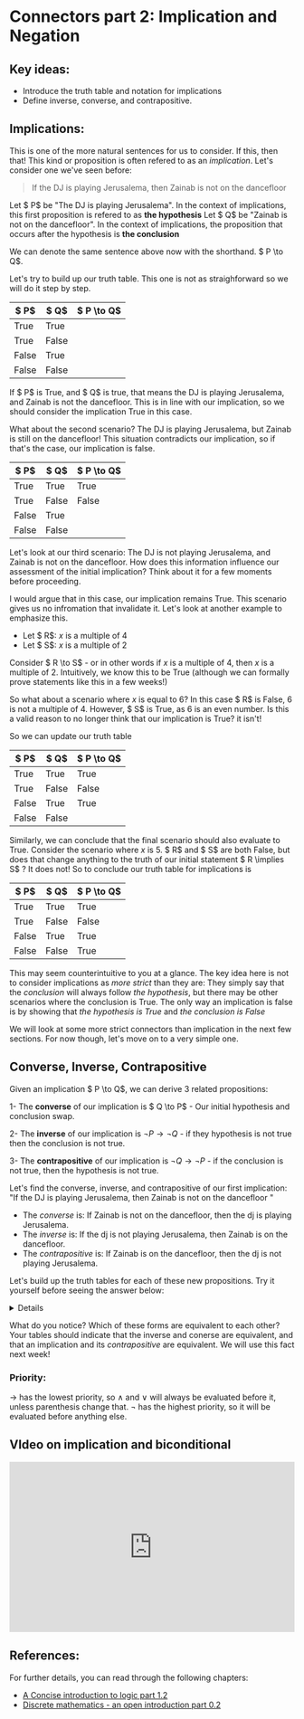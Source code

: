 # Connectors part 2: Implication and Negation

## Key ideas:
- Introduce the truth table and notation for implications
- Define inverse, converse, and contrapositive.

## Implications:
This is one of the more natural sentences for us to consider. If this, then that! This kind or proposition is often refered to as an *implication*. Let's consider one we've seen before:

> If the DJ is playing Jerusalema, then Zainab is not on the dancefloor

Let $ P$ be "The DJ is playing Jerusalema". In the context of implications, this first proposition is refered to as **the hypothesis**
Let $ Q$ be "Zainab is not on the dancefloor". In the context of implications, the proposition that occurs after the hypothesis is **the conclusion**

We can denote the same sentence above now with the shorthand. $ P \to  Q$.

Let's try to build up our truth table. This one is not as straighforward so we will do it step by step.

| $ P$ | $ Q$ | $ P \to  Q$ |
| ------------ | -------------| -----------------------------------|
| True | True |  |
| True | False |  | 
| False | True |  | 
| False | False |  | 


If $ P$ is True, and $ Q$ is true, that means the DJ is playing Jerusalema, and Zainab is not the dancefloor. This is in line with our implication, so we should consider the implication True in this case.

What about the second scenario? The DJ is playing Jerusalema, but Zainab is still on the dancefloor! This situation contradicts our implication, so if that's the case, our implication is false.

| $ P$ | $ Q$ | $ P \to  Q$ |
| ------------ | -------------| --------------------------------|
| True | True | True |
| True | False | False | 
| False | True |  | 
| False | False |  | 

Let's look at our third scenario: The DJ is not playing Jerusalema, and Zainab is not on the dancefloor. How does this information influence our assessment of the initial implication? Think about it for a few moments before proceeding. 

I would argue that in this case, our implication remains True. This scenario gives us no infromation that invalidate it. Let's look at another example to emphasize this. 

- Let $ R$: *x* is a multiple of 4
- Let $ S$: *x* is a multiple of 2

Consider $ R \to  S$ - or in other words if *x* is a multiple of 4, then *x* is a multiple of 2. Intuitively, we know this to be True (although we can formally prove statements like this in a few weeks!)

So what about a scenario where *x* is equal to 6? In this case $ R$ is False, 6 is not a multiple of 4. However, $ S$ is True, as 6 is an even number. Is this a valid reason to no longer think that our implication is True? it isn't!

So we can update our truth table 

| $ P$ | $ Q$ | $ P \to  Q$|
| ------------ | -------------| -------------------------------|
| True | True | True |
| True | False | False | 
| False | True | True | 
| False | False |  | 

Similarly, we can conclude that the final scenario should also evaluate to True. Consider the scenario where *x* is 5. $ R$ and $ S$ are both False, but does that change anything to the truth of our initial statement $ R \implies  S$ ? It does not! So to conclude our truth table for implications is

| $ P$ | $ Q$ | $ P \to  Q$|
| ------------ | -------------| -----------------------------------|
| True | True | True |
| True | False | False | 
| False | True | True | 
| False | False | True | 

This may seem counterintuitive to you at a glance. The key idea here is not to consider implications as *more strict* than they are: They simply say that the *conclusion* will always follow *the hypothesis*, but there may be other scenarios where the conclusion is True. The only way an implication is false is by showing that *the hypothesis is True* and *the conclusion is False* 

We will look at some more strict connectors than implication in the next few sections. For now though, let's move on to a very simple one. 

## Converse, Inverse, Contrapositive

Given an implication $ P \to  Q$, we can derive 3 related propositions:

1- The **converse** of our implication is $ Q \to  P$ - Our initial hypothesis and conclusion swap.

2- The **inverse** of our implication is $\lnot  P \to \lnot  Q$ - if they hypothesis is not true then the conclusion is not true.

3- The **contrapositive** of our implication is $\lnot  Q \to \lnot  P$ - if the conclusion is not true, then the hypothesis is not true.

Let's find the converse, inverse, and contrapositive of our first implication: "If the DJ is playing Jerusalema, then Zainab is not on the dancefloor
"

- The *converse* is: If Zainab is not on the dancefloor, then the dj is playing Jerusalema.
- The *inverse* is: If the dj is not playing Jerusalema, then Zainab is on the dancefloor.
- The *contrapositive* is: If Zainab is on the dancefloor, then the dj is not playing Jerusalema.

Let's build up the truth tables for each of these new propositions. Try it yourself before seeing the answer below:

<details>answer:
	
| $ P$ | $ Q$ | $ P \to  Q$| $ Q \to  P$ | $\lnot  P \to \lnot  Q$|$\lnot  Q \to \lnot  P$ |
| ------------ | -------------| -----------------------------------|--|--|--|
| True | True | True | True | True | True |
| True | False | False | True | True | False |
| False | True | True | False | False | True |
| False | False | True |  True | True | True |

</details>

What do you notice? Which of these forms are equivalent to each other? Your tables should indicate that the inverse and conerse are equivalent, and that an implication and its *contrapositive* are equivalent. We will use this fact next week!

### Priority:
$\to$ has the lowest priority, so $\land$ and $\lor$ will always be evaluated before it, unless parenthesis change that.
$\lnot$ has the highest priority, so it will be evaluated before anything else. 


## VIdeo on implication and biconditional

<div style="position: relative; padding-bottom: 59.73451327433629%; height: 0;"><iframe src="https://youtube.com/embed/9AOt6w4cKZI" frameborder="0" webkitallowfullscreen mozallowfullscreen allowfullscreen style="position: absolute; top: 0; left: 0; width: 100%; height: 100%;"></iframe></div>

## References:

For further details, you can read through the following chapters:
- [A Concise introduction to logic part 1.2](https://open.umn.edu/opentextbooks/textbooks/452)
- [Discrete mathematics - an open introduction part 0.2](http://discrete.openmathbooks.org/dmoi3/sec_propositional.html)
